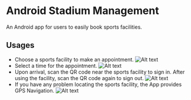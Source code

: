 # Android Stadium Management 
An Android app for users to easily book sports facilities.
## Usages
- Choose a sports facility to make an appointment.
![Alt text](https://github.com/ynuy1998/android-stadium-management/blob/master/img/img0.jpg)
- Select a time for the appointment.
![Alt text](https://github.com/ynuy1998/android-stadium-management/blob/master/img/img1.jpg)
- Upon arrival, scan the QR code near the sports facility to sign in. After using the facility, scan the QR code again to sign out.
![Alt text](https://github.com/ynuy1998/android-stadium-management/blob/master/img/img2.jpg)
- If you have any problem locating the sports facility, the App provides GPS Navigation.
![Alt text](https://github.com/ynuy1998/android-stadium-management/blob/master/img/img3.jpg)
